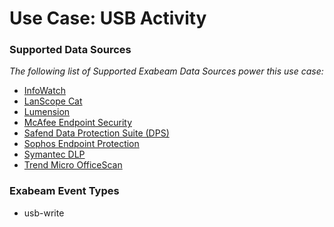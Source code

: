 Use Case: USB Activity
======================

### Supported Data Sources

_The following list of Supported Exabeam Data Sources power this use case:_

* [InfoWatch](../DataSources/datasource_infowatch_infowatch.md)
* [LanScope Cat](../DataSources/datasource_lanscope_cat_lanscope_cat.md)
* [Lumension](../DataSources/datasource_lumension_lumension.md)
* [McAfee Endpoint Security](../DataSources/datasource_mcafee_endpoint_security_mcafee_endpoint_security.md)
* [Safend Data Protection Suite (DPS)](../DataSources/datasource_safend_data_protection_suite_(dps)_safend_data_protection_suite_(dps).md)
* [Sophos Endpoint Protection](../DataSources/datasource_sophos_endpoint_protection_sophos_endpoint_protection.md)
* [Symantec DLP](../DataSources/datasource_symantec_dlp_symantec_dlp.md)
* [Trend Micro OfficeScan](../DataSources/datasource_trend_micro_officescan_trend_micro_officescan.md)


### Exabeam Event Types

- usb-write
